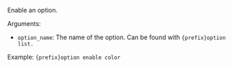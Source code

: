 Enable an option.

Arguments:
* `option_name`: The name of the option. Can be found with `{prefix}option list.`

Example: `{prefix}option enable color`
